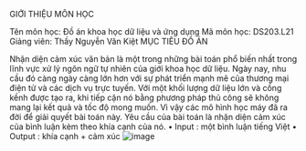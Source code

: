 GIỚI THIỆU MÔN HỌC

Tên môn học: Đồ án khoa học dữ liệu và ứng dụng
Mã môn học: DS203.L21
Giảng viên: Thầy Nguyễn Văn Kiệt
MỤC TIÊU ĐỒ ÁN

Nhận diện cảm xúc văn bản là một trong những bài toán phổ biến nhất trong
lĩnh vực xử lý ngôn ngữ tự nhiên của giới khoa học dữ liệu. Ngày nay, nhu cầu
đó càng ngày càng lớn hơn với sự phát triển mạnh mẽ của thương mại điện tử
và các dịch vụ trực tuyến.
Với một khối lượng dữ liệu lớn và cồng kềnh được tạo ra, khi tiếp cận nó
bằng phương pháp thủ công sẽ không mang lại kết quả và tốc độ mong muốn.
Vì vậy các mô hình học máy đã ra đời để giải quyết bài toán này. Yêu cầu của
bài toán là nhận diện cảm xúc của bình luận kèm theo khía cạnh của nó.
• Input : một bình luận tiếng Việt
• Output : khía cạnh + cảm xúc
![image](https://github.com/phongacy2705/SentimentAnalysis/assets/142887546/47f94840-a9f8-4ffd-9c44-57caa1870233)
